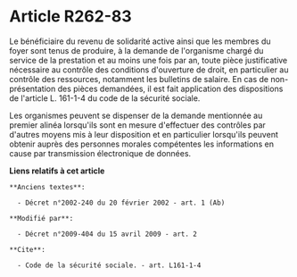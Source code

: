 # Article R262-83

Le bénéficiaire du revenu de solidarité active ainsi que les membres du foyer sont tenus de produire, à la demande de
l'organisme chargé du service de la prestation et au moins une fois par an, toute pièce justificative nécessaire au contrôle
des conditions d'ouverture de droit, en particulier au contrôle des ressources, notamment les bulletins de salaire. En cas de
non-présentation des pièces demandées, il est fait application des dispositions de l'article L. 161-1-4 du code de la
sécurité sociale. 

Les organismes peuvent se dispenser de la demande mentionnée au premier alinéa lorsqu'ils sont en mesure d'effectuer des
contrôles par d'autres moyens mis à leur disposition et en particulier lorsqu'ils peuvent obtenir auprès des personnes
morales compétentes les informations en cause par transmission électronique de données.

**Liens relatifs à cet article**

	**Anciens textes**:

	  - Décret n°2002-240 du 20 février 2002 - art. 1 (Ab)

	**Modifié par**:

	  - Décret n°2009-404 du 15 avril 2009 - art. 2

	**Cite**:

	  - Code de la sécurité sociale. - art. L161-1-4
